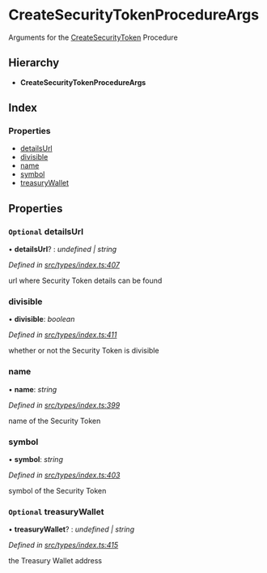 # CreateSecurityTokenProcedureArgs

Arguments for the [CreateSecurityToken]() Procedure

## Hierarchy

* **CreateSecurityTokenProcedureArgs**

## Index

### Properties

* [detailsUrl]()
* [divisible]()
* [name]()
* [symbol]()
* [treasuryWallet]()

## Properties

### `Optional` detailsUrl

• **detailsUrl**? : _undefined \| string_

_Defined in_ [_src/types/index.ts:407_](https://github.com/PolymathNetwork/polymath-sdk/blob/550676f/src/types/index.ts#L407)

url where Security Token details can be found

### divisible

• **divisible**: _boolean_

_Defined in_ [_src/types/index.ts:411_](https://github.com/PolymathNetwork/polymath-sdk/blob/550676f/src/types/index.ts#L411)

whether or not the Security Token is divisible

### name

• **name**: _string_

_Defined in_ [_src/types/index.ts:399_](https://github.com/PolymathNetwork/polymath-sdk/blob/550676f/src/types/index.ts#L399)

name of the Security Token

### symbol

• **symbol**: _string_

_Defined in_ [_src/types/index.ts:403_](https://github.com/PolymathNetwork/polymath-sdk/blob/550676f/src/types/index.ts#L403)

symbol of the Security Token

### `Optional` treasuryWallet

• **treasuryWallet**? : _undefined \| string_

_Defined in_ [_src/types/index.ts:415_](https://github.com/PolymathNetwork/polymath-sdk/blob/550676f/src/types/index.ts#L415)

the Treasury Wallet address

